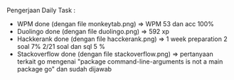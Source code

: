 Pengerjaan Daily Task :

- WPM done (dengan file monkeytab.png) => WPM 53 dan acc 100%
- Duolingo done (dengan file duolingo.png) => 592 xp
- Hackkerank done (dengan file hacckerank.png) => 1 week preparation 2 soal 7% 2/21 soal dan sql 5 %
- Stackoverflow done (dengan file stackoverflow.png) => pertanyaan terkait go mengenai "package command-line-arguments is not a main package go" dan sudah dijawab
